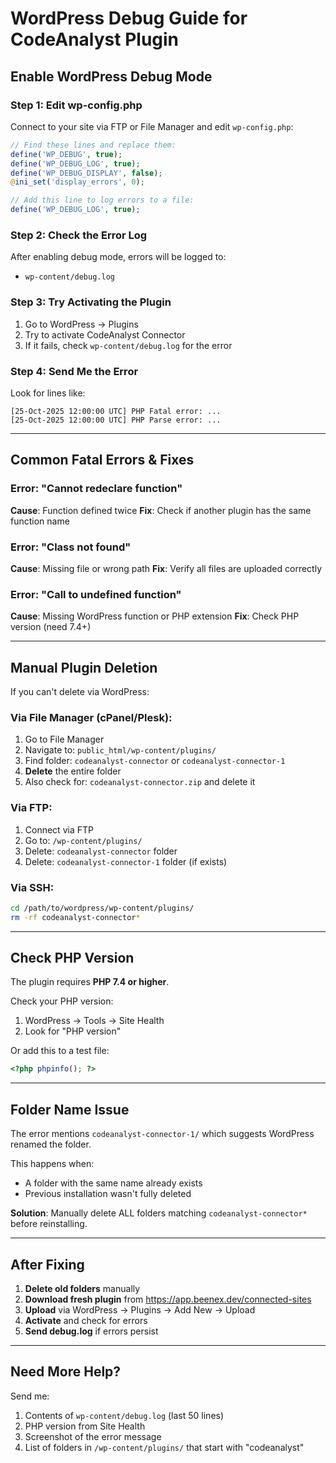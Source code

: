 # WordPress Debug Guide for CodeAnalyst Plugin

## Enable WordPress Debug Mode

### Step 1: Edit wp-config.php

Connect to your site via FTP or File Manager and edit `wp-config.php`:

```php
// Find these lines and replace them:
define('WP_DEBUG', true);
define('WP_DEBUG_LOG', true);
define('WP_DEBUG_DISPLAY', false);
@ini_set('display_errors', 0);

// Add this line to log errors to a file:
define('WP_DEBUG_LOG', true);
```

### Step 2: Check the Error Log

After enabling debug mode, errors will be logged to:
- `wp-content/debug.log`

### Step 3: Try Activating the Plugin

1. Go to WordPress → Plugins
2. Try to activate CodeAnalyst Connector
3. If it fails, check `wp-content/debug.log` for the error

### Step 4: Send Me the Error

Look for lines like:
```
[25-Oct-2025 12:00:00 UTC] PHP Fatal error: ...
[25-Oct-2025 12:00:00 UTC] PHP Parse error: ...
```

---

## Common Fatal Errors & Fixes

### Error: "Cannot redeclare function"
**Cause**: Function defined twice
**Fix**: Check if another plugin has the same function name

### Error: "Class not found"
**Cause**: Missing file or wrong path
**Fix**: Verify all files are uploaded correctly

### Error: "Call to undefined function"
**Cause**: Missing WordPress function or PHP extension
**Fix**: Check PHP version (need 7.4+)

---

## Manual Plugin Deletion

If you can't delete via WordPress:

### Via File Manager (cPanel/Plesk):

1. Go to File Manager
2. Navigate to: `public_html/wp-content/plugins/`
3. Find folder: `codeanalyst-connector` or `codeanalyst-connector-1`
4. **Delete** the entire folder
5. Also check for: `codeanalyst-connector.zip` and delete it

### Via FTP:

1. Connect via FTP
2. Go to: `/wp-content/plugins/`
3. Delete: `codeanalyst-connector` folder
4. Delete: `codeanalyst-connector-1` folder (if exists)

### Via SSH:

```bash
cd /path/to/wordpress/wp-content/plugins/
rm -rf codeanalyst-connector*
```

---

## Check PHP Version

The plugin requires **PHP 7.4 or higher**.

Check your PHP version:
1. WordPress → Tools → Site Health
2. Look for "PHP version"

Or add this to a test file:
```php
<?php phpinfo(); ?>
```

---

## Folder Name Issue

The error mentions `codeanalyst-connector-1/` which suggests WordPress renamed the folder.

This happens when:
- A folder with the same name already exists
- Previous installation wasn't fully deleted

**Solution**: Manually delete ALL folders matching `codeanalyst-connector*` before reinstalling.

---

## After Fixing

1. **Delete old folders** manually
2. **Download fresh plugin** from https://app.beenex.dev/connected-sites
3. **Upload** via WordPress → Plugins → Add New → Upload
4. **Activate** and check for errors
5. **Send debug.log** if errors persist

---

## Need More Help?

Send me:
1. Contents of `wp-content/debug.log` (last 50 lines)
2. PHP version from Site Health
3. Screenshot of the error message
4. List of folders in `/wp-content/plugins/` that start with "codeanalyst"

